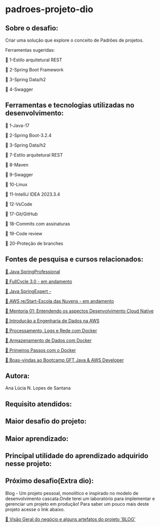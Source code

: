 # padroes-projeto-dio




<h2>Sobre o desafio:</h2>

<p>Criar uma solução que explore o conceito de Padrões de projetos. </p>

<p>Ferramentas sugeridas:</p>

<p >🚀 1-Estilo arquitetural REST</p>

<p >🚀 2-Spring Boot Framework</p>

<p >🚀 3-Spring Data/h2</p>


<p >🚀 4-Swagger</p>




<h2>Ferramentas e tecnologias utilizadas no desenvolvimento:</h2>


<p >🚀 1-Java-17</p>

<p >🚀 2-Spring Boot-3.2.4</p>

<p >🚀 3-Spring Data/h2</p>



<p >🚀 7-Estilo arquitetural REST</p>

<p >🚀 8-Maven</p>

<p >🚀 9-Swagger</p>

<p >🚀 10-Linux</p>

<p >🚀 11-IntelliJ IDEA 2023.3.4</p>

<p >🚀 12-VsCode</p>



<p >🚀 17-Git/GitHub</p>

<p >🚀 18-Commits com assinaturas</p>

<p >🚀 19-Code review</p>

<p >🚀 20-Proteção de branches</p>


<h2>Fontes de pesquisa e cursos relacionados:</h2>



<p >
<a href="https://learn.devsuperior.com/certificados/7165816">🔗 Java SpringProfessional</a>
 </p>

 </p>
 
<p >
<a href="https://curso.fullcycle.com.br/curso-fullcycle/">🔗 FullCycle 3.0 - em andamento</a>
 </p>

<p >
<a href="https://devsuperior.club/c/5-61">🔗 Java SpringExpert -</a>
 </p>


<p >
<a href="https://aws.amazon.com/pt/training/restart/">🔗 AWS re/Start-Escola das Nuvens - em andamento </a>
 </p>

<p >
<a href="https://hermes.dio.me/certificates/cover/en/WYXIWZ9T.jpg">🔗 Mentoria 01: Entendendo os aspectos Desenvolvimento Cloud Native</a>
 </p>


<p >
<a href="https://hermes.dio.me/certificates/cover/en/UW35GRLK.jpg">🔗 Introdução a Engenharia de Dados na AWS</a>
 </p>


<p >
<a href="https://hermes.dio.me/certificates/cover/en/QPELVXVY.jpg">🔗 Processamento, Logs e Rede com Docker</a>
 </p>

<p >
<a href="https://hermes.dio.me/certificates/cover/en/0SNQJDRR.jpg">🔗 Armazenamento de Dados com Docker</a>
 </p>


<p >
<a href="https://hermes.dio.me/certificates/cover/en/OT5NTPSA.jpg">🔗 Primeiros Passos com o Docker</a>
 </p>

<p >
<a href="https://hermes.dio.me/certificates/cover/en/D4073BAE.jpg">🔗 Boas-vindas ao Bootcamp GFT Java & AWS Developer</a>
 </p>


<h2>Autora:</h2>

<p>Ana Lúcia N. Lopes de Santana</P>

<h2>Requisito atendidos: </h2>
<p></P>

<h2>Maior desafio do projeto: </h2>
<p>

</P>

<h2>Maior aprendizado:</h2>
<p></P>

<h2>Principal utilidade do aprendizado adquirido nesse projeto:</h2>
<p><P>

<h2>Próximo desafio(Extra dio):</h2>

<p>Blog - Um projeto pessoal, monolítico e inspirado no modelo de desenvolvimento cascata.Onde terei um laboratório para implementar e gerenciar um projeto em produção! Para saber um pouco mais deste projeto acesse o link abaixo.</p>

<p >
<a href="https://docs.google.com/document/d/1EG9D169szMPGQKsH70VcGKQBkdhZFI-l91a8NXoyaKs/edit">🔗 Visão Geral do negócio e alguns artefatos do projeto 'BLOG'
</a>
 </p>




